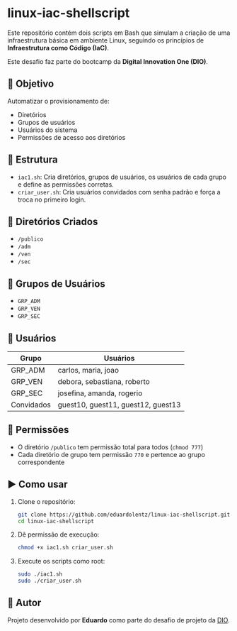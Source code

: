 # linux-iac-shellscript

Este repositório contém dois scripts em Bash que simulam a criação de uma infraestrutura básica em ambiente Linux, seguindo os princípios de **Infraestrutura como Código (IaC)**.

Este desafio faz parte do bootcamp da **Digital Innovation One (DIO)**.

## 🧱 Objetivo

Automatizar o provisionamento de:

- Diretórios
- Grupos de usuários
- Usuários do sistema
- Permissões de acesso aos diretórios

## 📁 Estrutura

- `iac1.sh`: Cria diretórios, grupos de usuários, os usuários de cada grupo e define as permissões corretas.
- `criar_user.sh`: Cria usuários convidados com senha padrão e força a troca no primeiro login.

## 📂 Diretórios Criados

- `/publico`
- `/adm`
- `/ven`
- `/sec`

## 👥 Grupos de Usuários

- `GRP_ADM`
- `GRP_VEN`
- `GRP_SEC`

## 👤 Usuários

| Grupo      | Usuários                        |
|------------|---------------------------------|
| GRP_ADM    | carlos, maria, joao             |
| GRP_VEN    | debora, sebastiana, roberto     |
| GRP_SEC    | josefina, amanda, rogerio       |
| Convidados | guest10, guest11, guest12, guest13 |

## 🔐 Permissões

- O diretório `/publico` tem permissão total para todos (`chmod 777`)
- Cada diretório de grupo tem permissão `770` e pertence ao grupo correspondente

## ▶️ Como usar

1. Clone o repositório:
   ```bash
   git clone https://github.com/eduardolentz/linux-iac-shellscript.git
   cd linux-iac-shellscript
   ```

2. Dê permissão de execução:
   ```bash
   chmod +x iac1.sh criar_user.sh
   ```

3. Execute os scripts como root:
   ```bash
   sudo ./iac1.sh
   sudo ./criar_user.sh
   ```

## 🚀 Autor

Projeto desenvolvido por **Eduardo** como parte do desafio de projeto da [DIO](https://www.dio.me/).
